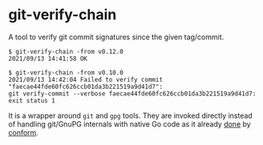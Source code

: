 # git-verify-chain

A tool to verify git commit signatures since the given tag/commit.

```
$ git-verify-chain -from v0.12.0
2021/09/13 14:41:58 OK

$ git-verify-chain -from v0.10.0
2021/09/13 14:42:04 Failed to verify commit "faecae44fde60fc626ccb01da3b221519a9d41d7":
git verify-commit --verbose faecae44fde60fc626ccb01da3b221519a9d41d7: exit status 1
```

It is a wrapper around `git` and `gpg` tools.
They are invoked directly instead of handling git/GnuPG internals with native Go code as it already
[done](https://github.com/talos-systems/conform/blob/master/internal/git/git.go)
by [conform](https://github.com/talos-systems/conform).
